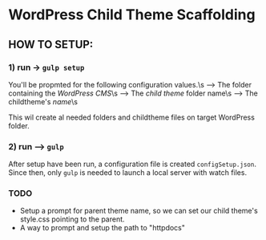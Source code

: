 # WordPress Child Theme Scaffolding

## HOW TO SETUP:

### 1) run -> `gulp setup`

You'll be propmted for the following configuration values.\s
--> The folder containing the _WordPress CMS_\s
--> The _child theme_ folder name\s
--> The childtheme's _name_\s

This wil create al needed folders and childtheme files on target WordPress folder.

### 2) run --> `gulp`

After setup have been run, a configuration file is created `configSetup.json`.
Since then, only `gulp` is needed to launch a local server with watch files.

### TODO

- Setup a prompt for parent theme name, so we can set our child theme's style.css pointing to the parent.
- A way to prompt and setup the path to "httpdocs"

